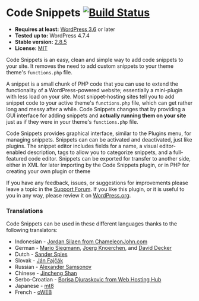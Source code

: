 # Code Snippets [![Build Status](https://travis-ci.org/sheabunge/code-snippets.png?branch=master)](https://travis-ci.org/sheabunge/code-snippets)

* __Requires at least:__ [WordPress 3.6](https://wordpress.org/download/) or later
* __Tested up to:__ WordPress 4.7.4
* __Stable version:__ [2.8.5](https://downloads.wordpress.org/plugin/code-snippets.latest-stable.zip)
* __License:__ [MIT](license.txt)

Code Snippets is an easy, clean and simple way to add code snippets to your site. It removes the need to add custom snippets to your theme theme's `functions.php` file.

A snippet is a small chunk of PHP code that you can use to extend the functionality of a WordPress-powered website; essentially a mini-plugin with less load on your site.
Most snippet-hosting sites tell you to add snippet code to your active theme's `functions.php` file, which can get rather long and messy after a while.
Code Snippets changes that by providing a GUI interface for adding snippets and **actually running them on your site** just as if they were in your theme's `functions.php` file.

Code Snippets provides graphical interface, similar to the Plugins menu, for managing snippets. Snippets can can be activated and deactivated, just like plugins. The snippet editor includes fields for a name, a visual editor-enabled description, tags to allow you to categorize snippets, and a full-featured code editor. Snippets can be exported for transfer to another side, either in XML for later importing by the Code Snippets plugin, or in PHP for creating your own plugin or theme

If you have any feedback, issues, or suggestions for improvements please leave a topic in the [Support Forum](http://wordpress.org/support/plugin/code-snippets). If you like this plugin, or it is useful to you in any way, please review it on [WordPress.org](http://wordpress.org/support/view/plugin-reviews/code-snippets).

### Translations

Code Snippets can be used in these different languages thanks to the following translators:

* Indonesian - [Jordan Silaen from ChameleonJohn.com](https://www.chameleonjohn.com/)
* German - [Mario Siegmann](http://web-alltag.de/), [Joerg Knoerchen](http://www.sensorgrafie.de/), and [David Decker](http://deckerweb.de)
* Dutch - [Sander Spies](https://github.com/sander1)
* Slovak - [Ján Fajčák](http://wp.sk)
* Russian - [Alexander Samsonov](http://www.wordpressplugins.ru/administration/code-snippets.html)
* Chinese - [Jincheng Shan](http://shanjincheng.com)
* Serbo-Croatian - [Borisa Djuraskovic from Web Hosting Hub](http://www.webhostinghub.com/)
* Japanese - [mt8](http://mt8.biz/)
* French - [oWEB](http://office-web.net)

